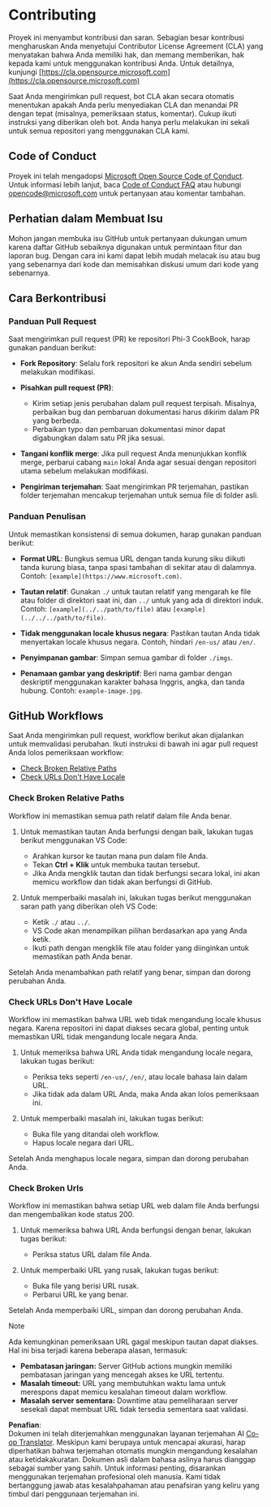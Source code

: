 <!--
CO_OP_TRANSLATOR_METADATA:
{
  "original_hash": "90d0d072cf26ccc1f271a580d3e45d70",
  "translation_date": "2025-07-09T18:36:14+00:00",
  "source_file": "CONTRIBUTING.md",
  "language_code": "id"
}
-->
# Contributing

Proyek ini menyambut kontribusi dan saran. Sebagian besar kontribusi mengharuskan Anda menyetujui
Contributor License Agreement (CLA) yang menyatakan bahwa Anda memiliki hak, dan memang memberikan,
hak kepada kami untuk menggunakan kontribusi Anda. Untuk detailnya, kunjungi [https://cla.opensource.microsoft.com](https://cla.opensource.microsoft.com)

Saat Anda mengirimkan pull request, bot CLA akan secara otomatis menentukan apakah Anda perlu menyediakan
CLA dan menandai PR dengan tepat (misalnya, pemeriksaan status, komentar). Cukup ikuti instruksi
yang diberikan oleh bot. Anda hanya perlu melakukan ini sekali untuk semua repositori yang menggunakan CLA kami.

## Code of Conduct

Proyek ini telah mengadopsi [Microsoft Open Source Code of Conduct](https://opensource.microsoft.com/codeofconduct/).
Untuk informasi lebih lanjut, baca [Code of Conduct FAQ](https://opensource.microsoft.com/codeofconduct/faq/) atau hubungi [opencode@microsoft.com](mailto:opencode@microsoft.com) untuk pertanyaan atau komentar tambahan.

## Perhatian dalam Membuat Isu

Mohon jangan membuka isu GitHub untuk pertanyaan dukungan umum karena daftar GitHub sebaiknya digunakan untuk permintaan fitur dan laporan bug. Dengan cara ini kami dapat lebih mudah melacak isu atau bug yang sebenarnya dari kode dan memisahkan diskusi umum dari kode yang sebenarnya.

## Cara Berkontribusi

### Panduan Pull Request

Saat mengirimkan pull request (PR) ke repositori Phi-3 CookBook, harap gunakan panduan berikut:

- **Fork Repository**: Selalu fork repositori ke akun Anda sendiri sebelum melakukan modifikasi.

- **Pisahkan pull request (PR)**:
  - Kirim setiap jenis perubahan dalam pull request terpisah. Misalnya, perbaikan bug dan pembaruan dokumentasi harus dikirim dalam PR yang berbeda.
  - Perbaikan typo dan pembaruan dokumentasi minor dapat digabungkan dalam satu PR jika sesuai.

- **Tangani konflik merge**: Jika pull request Anda menunjukkan konflik merge, perbarui cabang `main` lokal Anda agar sesuai dengan repositori utama sebelum melakukan modifikasi.

- **Pengiriman terjemahan**: Saat mengirimkan PR terjemahan, pastikan folder terjemahan mencakup terjemahan untuk semua file di folder asli.

### Panduan Penulisan

Untuk memastikan konsistensi di semua dokumen, harap gunakan panduan berikut:

- **Format URL**: Bungkus semua URL dengan tanda kurung siku diikuti tanda kurung biasa, tanpa spasi tambahan di sekitar atau di dalamnya. Contoh: `[example](https://www.microsoft.com)`.

- **Tautan relatif**: Gunakan `./` untuk tautan relatif yang mengarah ke file atau folder di direktori saat ini, dan `../` untuk yang ada di direktori induk. Contoh: `[example](../../path/to/file)` atau `[example](../../../path/to/file)`.

- **Tidak menggunakan locale khusus negara**: Pastikan tautan Anda tidak menyertakan locale khusus negara. Contoh, hindari `/en-us/` atau `/en/`.

- **Penyimpanan gambar**: Simpan semua gambar di folder `./imgs`.

- **Penamaan gambar yang deskriptif**: Beri nama gambar dengan deskriptif menggunakan karakter bahasa Inggris, angka, dan tanda hubung. Contoh: `example-image.jpg`.

## GitHub Workflows

Saat Anda mengirimkan pull request, workflow berikut akan dijalankan untuk memvalidasi perubahan. Ikuti instruksi di bawah ini agar pull request Anda lolos pemeriksaan workflow:

- [Check Broken Relative Paths](../..)
- [Check URLs Don't Have Locale](../..)

### Check Broken Relative Paths

Workflow ini memastikan semua path relatif dalam file Anda benar.

1. Untuk memastikan tautan Anda berfungsi dengan baik, lakukan tugas berikut menggunakan VS Code:
    - Arahkan kursor ke tautan mana pun dalam file Anda.
    - Tekan **Ctrl + Klik** untuk membuka tautan tersebut.
    - Jika Anda mengklik tautan dan tidak berfungsi secara lokal, ini akan memicu workflow dan tidak akan berfungsi di GitHub.

1. Untuk memperbaiki masalah ini, lakukan tugas berikut menggunakan saran path yang diberikan oleh VS Code:
    - Ketik `./` atau `../`.
    - VS Code akan menampilkan pilihan berdasarkan apa yang Anda ketik.
    - Ikuti path dengan mengklik file atau folder yang diinginkan untuk memastikan path Anda benar.

Setelah Anda menambahkan path relatif yang benar, simpan dan dorong perubahan Anda.

### Check URLs Don't Have Locale

Workflow ini memastikan bahwa URL web tidak mengandung locale khusus negara. Karena repositori ini dapat diakses secara global, penting untuk memastikan URL tidak mengandung locale negara Anda.

1. Untuk memeriksa bahwa URL Anda tidak mengandung locale negara, lakukan tugas berikut:

    - Periksa teks seperti `/en-us/`, `/en/`, atau locale bahasa lain dalam URL.
    - Jika tidak ada dalam URL Anda, maka Anda akan lolos pemeriksaan ini.

1. Untuk memperbaiki masalah ini, lakukan tugas berikut:
    - Buka file yang ditandai oleh workflow.
    - Hapus locale negara dari URL.

Setelah Anda menghapus locale negara, simpan dan dorong perubahan Anda.

### Check Broken Urls

Workflow ini memastikan bahwa setiap URL web dalam file Anda berfungsi dan mengembalikan kode status 200.

1. Untuk memeriksa bahwa URL Anda berfungsi dengan benar, lakukan tugas berikut:
    - Periksa status URL dalam file Anda.

2. Untuk memperbaiki URL yang rusak, lakukan tugas berikut:
    - Buka file yang berisi URL rusak.
    - Perbarui URL ke yang benar.

Setelah Anda memperbaiki URL, simpan dan dorong perubahan Anda.

> [!NOTE]
>
> Ada kemungkinan pemeriksaan URL gagal meskipun tautan dapat diakses. Hal ini bisa terjadi karena beberapa alasan, termasuk:
>
> - **Pembatasan jaringan:** Server GitHub actions mungkin memiliki pembatasan jaringan yang mencegah akses ke URL tertentu.
> - **Masalah timeout:** URL yang membutuhkan waktu lama untuk merespons dapat memicu kesalahan timeout dalam workflow.
> - **Masalah server sementara:** Downtime atau pemeliharaan server sesekali dapat membuat URL tidak tersedia sementara saat validasi.

**Penafian**:  
Dokumen ini telah diterjemahkan menggunakan layanan terjemahan AI [Co-op Translator](https://github.com/Azure/co-op-translator). Meskipun kami berupaya untuk mencapai akurasi, harap diperhatikan bahwa terjemahan otomatis mungkin mengandung kesalahan atau ketidakakuratan. Dokumen asli dalam bahasa aslinya harus dianggap sebagai sumber yang sahih. Untuk informasi penting, disarankan menggunakan terjemahan profesional oleh manusia. Kami tidak bertanggung jawab atas kesalahpahaman atau penafsiran yang keliru yang timbul dari penggunaan terjemahan ini.